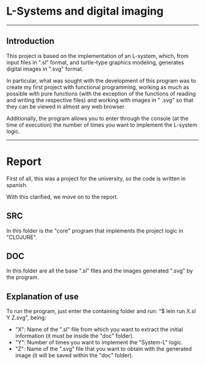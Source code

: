 # L-Systems and digital imaging

---

## Introduction

This project is based on the implementation of an L-system, which, from input files in ".sl" format, and turtle-type graphics modeling, generates digital images in ".svg" format.

In particular, what was sought with the development of this program was to create my first project with functional programming, working as much as possible with pure functions (with the exception of the functions of reading and writing the respective files) and working with images in " .svg" so that they can be viewed in almost any web browser.

Additionally, the program allows you to enter through the console (at the time of execution) the number of times you want to implement the L-system logic.

---

# Report

First of all, this was a project for the university, so the code is written in spanish.

With this clarified, we move on to the report.

## SRC

In this folder is the "core" program that implements the project logic in "CLOJURE".

## DOC

In this folder are all the base ".sl" files and the images generated ".svg" by the program.

## Explanation of use

To run the program, just enter the containing folder and run: "$ lein run X.sl Y Z.svg", being:

- "X": Name of the ".sl" file from which you want to extract the initial information (it must be inside the "doc" folder).
- "Y": Number of times you want to implement the "System-L" logic.
- "Z": Name of the ".svg" file that you want to obtain with the generated image (it will be saved within the "doc" folder).
